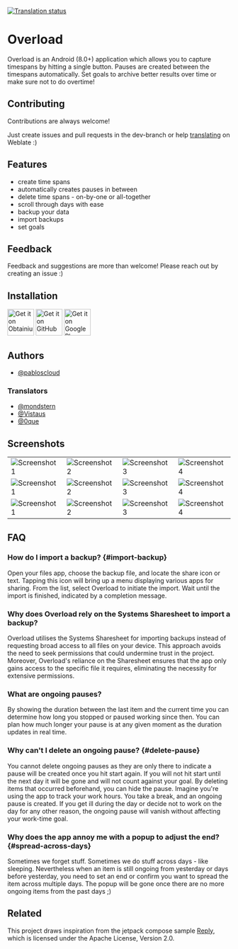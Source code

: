 [![Translation status](https://translate.codeberg.org/widget/overload/android/svg-badge.svg)](https://translate.codeberg.org/engage/overload/)

# Overload

Overload is an Android (8.0+) application which allows you to capture timespans by hitting a single button. Pauses are created between the timespans automatically. Set goals to archive better results over time or make sure not to do overtime!


## Contributing

Contributions are always welcome!

Just create issues and pull requests in the dev-branch or help [translating](https://translate.codeberg.org/engage/overload/) on Weblate :)


## Features

- create time spans
- automatically creates pauses in between
- delete time spans - on-by-one or all-together
- scroll through days with ease
- backup your data
- import backups
- set goals


## Feedback

Feedback and suggestions are more than welcome! Please reach out by creating an issue :)


## Installation
[<img src="https://github.com/pabloscloud/Overload/assets/93644977/4f38fb5e-afe1-4473-a9b9-81293fb41270"
      alt='Get it on Obtainium'
      height="60">](http://apps.obtainium.imranr.dev/redirect.html?r=obtainium://app/%7B%22id%22%3A%22cloud.pablos.overload%22%2C%22url%22%3A%22https%3A%2F%2Fgithub.com%2Fpabloscloud%2FOverload%22%2C%22author%22%3A%22github.com%22%2C%22name%22%3A%22Overload%22%7D)
[<img src="https://github.com/pabloscloud/Overload/assets/93644977/29308442-e470-4e30-a999-49d884b83b0d"
      alt='Get it on GitHub'
      height="60">](https://github.com/pabloscloud/Overload/releases/latest)
[<img src="https://github.com/pabloscloud/Overload/assets/93644977/1e47fdfa-a1cc-4754-a9db-050a124d53b8"
      alt='Get it on Google Play'
      height="60">](https://play.google.com/store/apps/details?id=cloud.pablos.overload)

## Authors

- [@pabloscloud](https://codeberg.org/pabloscloud)

### Translators

- [@mondstern](https://codeberg.org/mondstern)
- [@Vistaus](https://codeberg.org/Vistaus)
- [@0que](https://codeberg.org/0que)


## Screenshots

<table>
  <tr>
    <td><img src="https://codeberg.org/pabloscloud/Overload/raw/branch/main/screenshots/1.png" alt="Screenshot 1"></td>
    <td><img src="https://codeberg.org/pabloscloud/Overload/raw/branch/main/screenshots/2.png" alt="Screenshot 2"></td>
    <td><img src="https://codeberg.org/pabloscloud/Overload/raw/branch/main/screenshots/3.png" alt="Screenshot 3"></td>
    <td><img src="https://codeberg.org/pabloscloud/Overload/raw/branch/main/screenshots/4.png" alt="Screenshot 4"></td>
  </tr>
  <tr>
    <td><img src="https://codeberg.org/pabloscloud/Overload/raw/branch/main/screenshots/5.png" alt="Screenshot 1"></td>
    <td><img src="https://codeberg.org/pabloscloud/Overload/raw/branch/main/screenshots/6.png" alt="Screenshot 2"></td>
    <td><img src="https://codeberg.org/pabloscloud/Overload/raw/branch/main/screenshots/7.png" alt="Screenshot 3"></td>
    <td><img src="https://codeberg.org/pabloscloud/Overload/raw/branch/main/screenshots/8.png" alt="Screenshot 4"></td>
  </tr>
  <tr>
    <td><img src="https://codeberg.org/pabloscloud/Overload/raw/branch/main/screenshots/9.png" alt="Screenshot 1"></td>
    <td><img src="https://codeberg.org/pabloscloud/Overload/raw/branch/main/screenshots/10.png" alt="Screenshot 2"></td>
    <td><img src="https://codeberg.org/pabloscloud/Overload/raw/branch/main/screenshots/11.png" alt="Screenshot 3"></td>
    <td><img src="https://codeberg.org/pabloscloud/Overload/raw/branch/main/screenshots/12.png" alt="Screenshot 4"></td>
  </tr>
</table>


## FAQ

### How do I import a backup? {#import-backup}
Open your files app, choose the backup file, and locate the share icon or text. Tapping this icon will bring up a menu displaying various apps for sharing. From the list, select Overload to initiate the import. Wait until the import is finished, indicated by a completion message.

### Why does Overload rely on the Systems Sharesheet to import a backup?
Overload utilises the Systems Sharesheet for importing backups instead of requesting broad access to all files on your device. This approach avoids the need to seek permissions that could undermine trust in the project. Moreover, Overload's reliance on the Sharesheet ensures that the app only gains access to the specific file it requires, eliminating the necessity for extensive permissions.


### What are ongoing pauses?
By showing the duration between the last item and the current time you can determine how long you stopped or paused working since then. You can plan how much longer your pause is at any given moment as the duration updates in real time.

### Why can't I delete an ongoing pause? {#delete-pause}
You cannot delete ongoing pauses as they are only there to indicate a pause will be created once you hit start again. If you will not hit start until the next day it will be gone and will not count against your goal. By deleting items that occurred beforehand, you can hide the pause.
Imagine you're using the app to track your work hours. You take a break, and an ongoing pause is created. If you get ill during the day or decide not to work on the day for any other reason, the ongoing pause will vanish without affecting your work-time goal.

### Why does the app annoy me with a popup to adjust the end? {#spread-across-days}
Sometimes we forget stuff. Sometimes we do stuff across days - like sleeping. Nevertheless when an item is still ongoing from yesterday or days before yesterday, you need to set an end or confirm you want to spread the item across multiple days. The popup will be gone once there are no more ongoing items from the past days ;)


## Related

This project draws inspiration from the jetpack compose sample [Reply](https://github.com/android/compose-samples/tree/main/Reply), which is licensed under the Apache License, Version 2.0.
